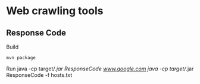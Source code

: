 Web crawling tools
==============
Response Code
----
Build

    mvn package

Run
    java -cp target/*.jar ResponseCode www.google.com
	java -cp target/*.jar ResponseCode -f hosts.txt